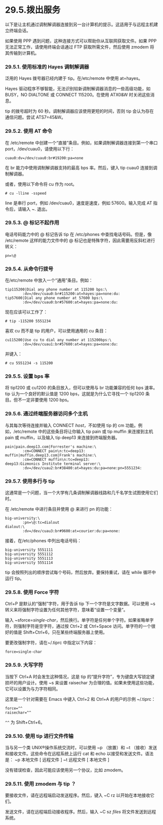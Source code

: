 # 29.5.拨出服务

以下是让主机通过调制解调器连接到另一台计算机的提示。这适用于与远程主机建立终端会话。

如果使用 PPP 遇到问题，这种连接方式可以帮助你从互联网获取文件。如果 PPP 无法正常工作，请使用终端会话通过 FTP 获取所需文件，然后使用 zmodem 将其传输到计算机。

### 29.5.1. 使用标准的 Hayes 调制解调器

泛用的 Hayes 拨号器已经内建于 tip。在/etc/remote 中使用 at=hayes。

Hayes 驱动程序不够智能，无法识别较新调制解调器消息的一些高级功能，如 BUSY，NO DIALTONE 或 CONNECT 115200。在使用 ATX0&W 时关闭这些消息。

tip 的拨号超时为 60 秒。调制解调器应该使用更短的时间，否则 tip 会认为存在通信问题。尝试 ATS7=45&W。

### 29.5.2. 使用 AT 命令

在 /etc/remote 中创建一个“直接”条目。例如，如果调制解调器连接到第一个串口 port，/dev/cuau0，请使用以下行：

```
cuau0:dv=/dev/cuau0:br#19200:pa=none
```

在 br 能力中使用调制解调器支持的最高 bps 率。然后，键入 tip cuau0 连接到调制解调器。

或者，使用以下命令将 cu 作为 root。

```
# cu -lline -sspeed
```

line 是串行 port，例如 /dev/cuau0，速度是速度，例如 57600。输入完成 AT 指令后，请输入 ~. 退出。

### 29.5.3. @ 标记不起作用

电话号码能力中的 @ 标记告诉 tip 在 /etc/phones 中查找电话号码。但是，像 /etc/remote 这样的能力文件中的 @ 标记也是特殊字符，因此需要用反斜杠进行转义：

```
pn=\@
```

### 29.5.4. 从命令行拨号

在/etc/remote 中放入一个“通用”条目。例如：

```
tip115200|Dial any phone number at 115200 bps:\
        :dv=/dev/cuau0:br#115200:at=hayes:pa=none:du:
tip57600|Dial any phone number at 57600 bps:\
        :dv=/dev/cuau0:br#57600:at=hayes:pa=none:du:
```

现在应该可以工作了：

```
# tip -115200 5551234
```

喜欢 cu 而不是 tip 的用户，可以使用通用的 cu 条目：

```
cu115200|Use cu to dial any number at 115200bps:\
        :dv=/dev/cuau1:br#57600:at=hayes:pa=none:du:
```

 并键入：

```
# cu 5551234 -s 115200
```

### 29.5.5. 设置 bps 率

将 tip1200 或 cu1200 的条目放入，但可以使用与 br 功能兼容的任何 bps 速率。tip 认为一个良好的默认值是 1200 bps，这就是为什么它寻找一个 tip1200 条目。但不一定非要使用 1200 bps。

### 29.5.6. 通过终端服务器访问多个主机

与其每次等待连接并输入 CONNECT<span> </span><em>host</em>，不如使用 tip 的 cm 功能。例如，/etc/remote 中的这些条目将让你输入 tip pain 或 tip muffin 来连接到主机 pain 或 muffin，以及输入 tip deep13 来连接到终端服务器。

```
pain|pain.deep13.com|Forrester's machine:\
        :cm=CONNECT pain\n:tc=deep13:
muffin|muffin.deep13.com|Frank's machine:\
        :cm=CONNECT muffin\n:tc=deep13:
deep13:Gizmonics Institute terminal server:\
        :dv=/dev/cuau2:br#38400:at=hayes:du:pa=none:pn=5551234:
```

### 29.5.7. 使用多行与 tip

这通常是一个问题，当一个大学有几条调制解调器线路和几千名学生试图使用它们时。

在 /etc/remote 中进行条目并使用 @ 来进行 pn 的功能：

```
big-university:\
        :pn=\@:tc=dialout
dialout:\
        :dv=/dev/cuau3:br#9600:at=courier:du:pa=none:
```

接着，在/etc/phones 中列出电话号码：

```
big-university 5551111
big-university 5551112
big-university 5551113
big-university 5551114
```

tip 会按照列出的顺序尝试每个号码，然后放弃。要保持重试，请在 while 循环中运行 tip。

### 29.5.8. 使用 Force 字符

Ctrl+P 是默认的“强制”字符，用于告诉 tip 下一个字符是文字数据。可以使用 ~s 转义来将强制字符设置为任何其他字符，意味着“设置一个变量”。

输入 ~sforce=<em>single-char</em>，然后换行。单字符是任何单个字符。如果省略单字符，则强制字符是空字符，通过按 Ctrl+2 或 Ctrl+Space 访问。单字符的一个很好的值是 Shift+Ctrl+6，只在某些终端服务器上使用。

要更改强制字符，请在~/.tiprc 中指定以下内容：

```
force=single-char
```

### 29.5.9. 大写字符

当按下 Ctrl+A 时会发生这种情况，这是 tip 的“提升字符”，专为键盘大写锁定键损坏的用户设计。使用 ~s 来设置 raisechar 为合理的值。如果未使用这些功能，它可以设置为与力字符相同。

这里是一个针对需要在 Emacs 中键入 Ctrl+2 和 Ctrl+A 的用户的示例 ~/.tiprc：

```
force=^^
raisechar=^^
```

`^^` 为 Shift+Ctrl+6。

### 29.5.10. 使用 tip 进行文件传输

当与另一个类 UNIX®操作系统交流时，可以使用 ~p （放置）和 ~t （接收）发送和接收文件。这些命令在远程系统上运行 cat 和 echo 以接受和发送文件。语法是： ~p 本地文件 [ 远程文件 ] ~t 远程文件 [ 本地文件 ]

没有错误检查，因此可能应该使用另一个协议，比如 zmodem。

### 29.5.11. 使用 zmodem 与 tip ？

要接收文件，请在远程端启动发送程序。然后，键入 ~C rz 以开始在本地接收它们。

发送文件，请在远程端启动接收程序。然后，输入 ~C sz<span> </span><em>files</em> 将文件发送到远程系统。
